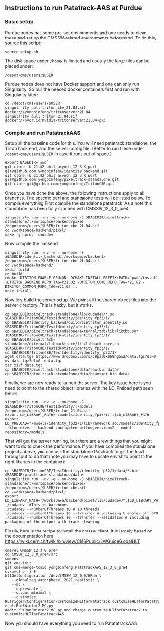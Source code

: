 ## Instructions to run Patatrack-AAS at Purdue

### Basic setup 
Purdue nodes has some pre-set environments and one needs to clean these and set up the CMSSW-related environments beforehand. To do this,
source [this script](https://github.com/yongbinfeng/TritonCBE/blob/main/TestIdentity/setup.sh):

```
source setup.sh
```

The disk space under `/home/` is limited and usually the large files can be placed under:
```
/depot/cms/users/$USER
```

Purdue nodes does not have Docker support and one can only run Singularity. So pull the needed docker containers first and run with Singularity later:

```
cd /depot/cms/users/$USER
singularity pull triton_cbe_21.04.sif docker://yongbinfeng/tritonserver:21.04
singularity pull triton_21.04.sif docker://nvcr.io/nvidia/tritonserver:21.04-py3
```

### Compile and run PatatrackAAS

Setup all the baseline code for this. You will need patatrack standalone, the Triton back end, and the server config file. (Better to run these under `/depot/cms/users/$USER` in case it runs out of space.)

```
export BASEDIR=`pwd` 
git clone -b 21.02_phil_asynch_12_3_X_port git@github.com:yongbinfeng/identity_backend.git
git clone -b 21.02_phil_asynch_12_3_X_port git@github.com:yongbinfeng/pixeltrack-standalone.git
git clone git@github.com:yongbinfeng/TritonCBE.git
```

Once you have done the above, the following instructions apply to all branches. The specific perf and standalone tests will be listed below. To compile everything
First compile the standalone patatrack. As a note this standalone has been fully synched with CMSSW_12_3_0_pre4.

```
singularity run --nv -e --no-home -B $BASEDIR/pixeltrack-standalone/:/workspace/backend/pixel /depot/cms/users/$USER/triton_cbe_21.04.sif
cd /workspace/backend/pixel/ 
make -j`nproc` cudadev 
```

Now compile the backend

```
singularity run --nv -e --no-home -B $BASEDIR/identity_backend/:/workspace/backend/ /depot/cms/users/$USER/triton_cbe_21.04.sif
cd /workspace/backend/ 
mkdir build 
cd build 
cmake -DTRITON_ENABLE_GPU=ON -DCMAKE_INSTALL_PREFIX:PATH=`pwd`/install -DTRITON_BACKEND_REPO_TAG=r21.02 -DTRITON_CORE_REPO_TAG=r21.02 -DTRITON_COMMON_REPO_TAG=r21.02 .. 
make install 
```

Now lets build the server setup. We point all the shared object files into the server directory. This is hacky, but it works. 

```
cp $BASEDIR/pixeltrack-standalone/lib/cudadev/*.so $BASEDIR/TritonCBE/TestIdentity/identity_fp32/1/ 
cp $BASEDIR/identity_backend/build/libtriton_identity.so                     $BASEDIR/TritonCBE/TestIdentity/identity_fp32/1/ 
cp $BASEDIR/pixeltrack-standalone/external/tbb/lib/libtbb.so*                $BASEDIR/TritonCBE/TestIdentity/identity_fp32/1/ 
cp $BASEDIR/pixeltrack-standalone/external/libbacktrace/lib/libbacktrace.so  $BASEDIR/TritonCBE/TestIdentity/identity_fp32/1/ 
cd $BASEDIR/TritonCBE/TestIdentity/identity_fp32/1/
wget data.tgz https://www.dropbox.com/s/c9pzz0k0h8ng5wd/data.tgz?dl=0  
mv data.tgz?dl=0  data.tgz 
tar xzvf data.tgz 
cp $BASEDIR/pixeltrack-standalone/data/raw.bin data/
cp $BASEDIR/pixeltrack-standalone/data/beamspot.bin data/
```

Finally, we are now ready to launch the server. The key issue here is you need to point to the shared object libraries with the LD_Preload path seen belwo. 

```
singularity run --nv -e --no-home -B $BASEDIR/TritonCBE/TestIdentity/:/models /depot/cms/users/$USER/triton_21.04.sif
export LD_LIBRARY_PATH="/models/identity_fp32/1/":$LD_LIBRARY_PATH
export LD_PRELOAD="/models/identity_fp32/1/libFramework.so:/models/identity_fp32/1/libCUDACore.so:/models/identity_fp32/1/libtbb.so.2:/models/identity_fp32/1/libCUDADataFormats.so:/models/identity_fp32/1/libCondFormats.so:/models/identity_fp32/1/pluginBeamSpotProducer.so:/models/identity_fp32/1/pluginSiPixelClusterizer.so:/models/identity_fp32/1/pluginValidation.so:/models/identity_fp32/1/pluginPixelTriplets.so:/models/identity_fp32/1/pluginPixelTrackFitting.so::/models/identity_fp32/1/pluginPixelVertexFinding.so:pluginSiPixelRecHits.so:/models/identity_fp32/1/libCUDADataFormats.so" 
tritonserver --backend-config=tensorflow,version=2 --model-repository=/models
```
That will get the server running, but there are a few things that you might want to do to check the performance. If you have compiled the standalone projects above, you can use the standalone Patatrack to get the local throughput to do that (note you may have to update env.sh to point to the right libaries in the container): 

```
cp $BASEDIR/TritonCBE/TestIdentity/identity_fp32/1/data/*.bin $BASEDIR/pixeltrack-standalone/data/
singularity run --nv -e --no-home -B $BASEDIR/pixeltrack-standalone/:/workspace/backend/pixel/ /depot/cms/users/$USER/triton_cbe.sif
cd /workspace/backend/pixel/ 
export LD_LIBRARY_PATH="/workspace/backend/pixel/lib/cudadev/":$LD_LIBRARY_PATH
./cudadev  #This is barebones
./cudadev --numberOfThreads 10 # 10 threads
./cudadev --numberOfThreads 10 --transfer # including transfer off GPU
./cudadev --numberOfThreads 10 --transfer --validation # including packaging of the output with track cleaning
```

Finally, here is the recipe to install the cmssw client. It is largely based on the documentation here https://twiki.cern.ch/twiki/bin/view/CMSPublic/SWGuideGlobalHLT
```
cmsrel CMSSW_12_3_0_pre4
cd CMSSW_12_3_0_pre4/src
cmsenv
git cms-init
git cms-merge-topic yongbinfeng:PatatrackAAS_12_3_0_pre4
scramv1 b -j 8
hltGetConfiguration /dev/CMSSW_12_0_0/GRun \
   --globaltag auto:phase1_2021_realistic \
   --mc \
   --unprescale \
   --output minimal \
   --customise HLTrigger/Configuration/customizeHLTforPatatrack.customizeHLTforPatatrack  > hltRun3Winter21MC.py
#edit hltRun3Winter21MC.py and change customizeHLTforPatatrack to customizeHLTforPatatrackAAS
```
Now you should have everything you need to run PatatatrackAAS




